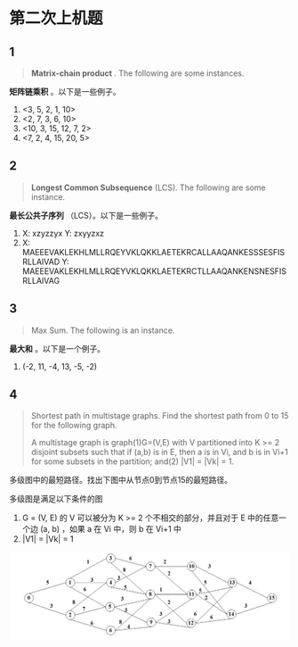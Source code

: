 # 第二次上机题

## 1

> **Matrix-chain product** . The following are some instances.

**矩阵链乘积** 。以下是一些例子。

1. <3, 5, 2, 1, 10>
2. <2, 7, 3, 6, 10>
3. <10, 3, 15, 12, 7, 2>
4. <7, 2, 4, 15, 20, 5>

## 2

> **Longest Common Subsequence** (LCS). The following are some instance.

**最长公共子序列** （LCS）。以下是一些例子。

1. X: xzyzzyx  Y: zxyyzxz
2. X: MAEEEVAKLEKHLMLLRQEYVKLQKKLAETEKRCALLAAQANKESSSESFISRLLAIVAD  Y: MAEEEVAKLEKHLMLLRQEYVKLQKKLAETEKRCTLLAAQANKENSNESFISRLLAIVAG

## 3

> Max Sum. The following is an instance.

**最大和** 。以下是一个例子。

1. (-2, 11, -4, 13, -5, -2)

## 4

> Shortest path in multistage graphs. Find the shortest path from 0 to 15 for the following graph.
> 
> A multistage graph is graph(1)G=(V,E) with V partitioned into K >= 2 disjoint subsets such that if (a,b) is in E, then a is in Vi, and b is in Vi+1 for some subsets in the partition; and(2) |V1| = |Vk| = 1.

多级图中的最短路径。找出下图中从节点0到节点15的最短路径。

多级图是满足以下条件的图

1. G = (V, E) 的 V 可以被分为 K >= 2 个不相交的部分，并且对于 E 中的任意一个边 (a, b) ，如果 a 在 Vi 中，则 b 在 Vi+1 中
2. |V1| = |Vk| = 1 

![](./5_graph.jpg)
